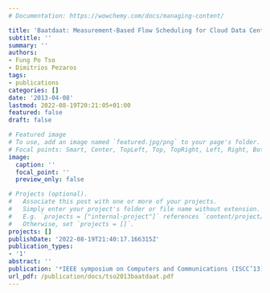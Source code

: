 ```yaml
---
# Documentation: https://wowchemy.com/docs/managing-content/

title: 'Baatdaat: Measurement-Based Flow Scheduling for Cloud Data Centers'
subtitle: ''
summary: ''
authors:
- Fung Po Tso
- Dimitrios Pezaros
tags:
- publications
categories: []
date: '2013-04-08'
lastmod: 2022-08-19T20:21:05+01:00
featured: false
draft: false

# Featured image
# To use, add an image named `featured.jpg/png` to your page's folder.
# Focal points: Smart, Center, TopLeft, Top, TopRight, Left, Right, BottomLeft, Bottom, BottomRight.
image:
  caption: ''
  focal_point: ''
  preview_only: false

# Projects (optional).
#   Associate this post with one or more of your projects.
#   Simply enter your project's folder or file name without extension.
#   E.g. `projects = ["internal-project"]` references `content/project/deep-learning/index.md`.
#   Otherwise, set `projects = []`.
projects: []
publishDate: '2022-08-19T21:40:17.166315Z'
publication_types:
- '1'
abstract: ''
publication: '*IEEE symposium on Computers and Communications (ISCC’13)*'
url_pdf: /publication/docs/tso2013baatdaat.pdf
---
```

